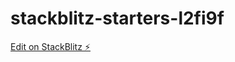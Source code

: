 # stackblitz-starters-l2fi9f

[Edit on StackBlitz ⚡️](https://stackblitz.com/edit/stackblitz-starters-l2fi9f)